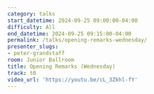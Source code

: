 ```yaml
---
category: talks
start_datetime: 2024-09-25 09:00:00-04:00
difficulty: All
end_datetime: 2024-09-25 09:15:00-04:00
permalink: /talks/opening-remarks-wednesday/
presenter_slugs:
- peter-grandstaff
room: Junior Ballroom
title: Opening Remarks (Wednesday)
track: t0
video_url: 'https://youtu.be/cL_3Zkhl-fY'
---
```

